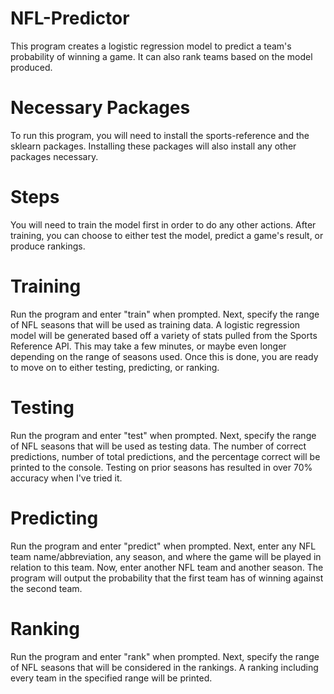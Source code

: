 # NFL-Predictor
This program creates a logistic regression model to predict a team's probability of winning a game. It can also rank teams based on the model produced.

# Necessary Packages
To run this program, you will need to install the sports-reference and the sklearn packages. Installing these packages will also install any other packages necessary.

# Steps
You will need to train the model first in order to do any other actions. After training, you can choose to either test the model, predict a game's result, or produce rankings.

# Training
Run the program and enter "train" when prompted. Next, specify the range of NFL seasons that will be used as training data. A logistic regression model will be generated based off a variety of stats pulled from the Sports Reference API. This may take a few minutes, or maybe even longer depending on the range of seasons used. Once this is done, you are ready to move on to either testing, predicting, or ranking.

# Testing
Run the program and enter "test" when prompted. Next, specify the range of NFL seasons that will be used as testing data. The number of correct predictions, number of total predictions, and the percentage correct will be printed to the console. Testing on prior seasons has resulted in over 70% accuracy when I've tried it.

# Predicting
Run the program and enter "predict" when prompted. Next, enter any NFL team name/abbreviation, any season, and where the game will be played in relation to this team. Now, enter another NFL team and another season. The program will output the probability that the first team has of winning against the second team.

# Ranking
Run the program and enter "rank" when prompted. Next, specify the range of NFL seasons that will be considered in the rankings. A ranking including every team in the specified range will be printed. 

